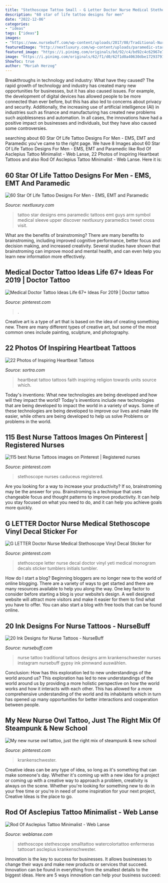 ```yaml
---
title: "Stethoscope Tattoo Small - G Letter Doctor Nurse Medical Stethoscope Vinyl Decal Sticker For"
description: "60 star of life tattoo designs for men"
date: "2022-12-06"
categories:
- "ideas"
tags: ["ideas"]
images:
- "https://www.nursebuff.com/wp-content/uploads/2017/08/Traditional-Nurse-Arm-Tattoo.jpg"
featuredImage: "http://nextluxury.com/wp-content/uploads/paramedic-star-of-life-guys-upper-arm-tattoo.jpg"
featured_image: "https://i.pinimg.com/originals/bd/92/c4/bd92c4c62967e739e001879873ed74a6.jpg"
image: "https://i.pinimg.com/originals/62/f1/d0/62f1d0a40630dbe17293791802942945.jpg"
ShowToc: true
author: "Moriah Herzog"
---
```



Breakthroughs in technology and industry: What have they caused?
The rapid growth of technology and industry has created many new opportunities for businesses, but it has also caused issues. For example, the development of digital devices has allowed people to be more connected than ever before, but this has also led to concerns about privacy and security. Additionally, the increasing use of artificial intelligence (AI) in industries such as finance and manufacturing has created new problems such asjoblessness and automation. In all cases, the innovations have had a positive impact on businesses and individuals, but they have also caused some controversies.

	

		
searching about 60 Star Of Life Tattoo Designs For Men - EMS, EMT and Paramedic you've came to the right page. We have 8 Images about 60 Star Of Life Tattoo Designs For Men - EMS, EMT and Paramedic like Rod Of Asclepius Tattoo Minimalist - Web Lanse, 22 Photos of Inspiring Heartbeat Tattoos and also Rod Of Asclepius Tattoo Minimalist - Web Lanse. Here it is:
		
    
## 60 Star Of Life Tattoo Designs For Men - EMS, EMT And Paramedic

<img loading=lazy src="http://nextluxury.com/wp-content/uploads/paramedic-star-of-life-guys-upper-arm-tattoo.jpg" onerror="this.onerror=null;this.src='https://tse4.mm.bing.net/th?id=OIP.BMVqm-0MphsJ23nXKfPTlAHaHa&amp;pid=15.1';" alt="60 Star Of Life Tattoo Designs For Men - EMS, EMT and Paramedic">

_Source: nextluxury.com_

>tattoo star designs ems paramedic tattoos emt guys arm symbol medical sleeve upper discover nextluxury paramedics tweet cross visit. 

	

What are the benefits of brainstroming?
There are many benefits to brainstroming, including improved cognitive performance, better focus and decision making, and increased creativity. Several studies have shown that brainstroming can improve mood and mental health, and can even help you learn new information more effectively.

    
## Medical Doctor Tattoo Ideas Life 67+ Ideas For 2019 | Doctor Tattoo

<img loading=lazy src="https://i.pinimg.com/736x/78/dd/15/78dd159b7cea6113bf0f9653f25bdf52.jpg" onerror="this.onerror=null;this.src='https://tse2.mm.bing.net/th?id=OIP.Z9tGA38K4MDPFXi6LY27AwAAAA&amp;pid=15.1';" alt="Medical Doctor Tattoo Ideas Life 67+ Ideas For 2019 | Doctor tattoo">

_Source: pinterest.com_

>. 

	

Creative art is a type of art that is based on the idea of creating something new. There are many different types of creative art, but some of the most common ones include painting, sculpture, and photography.

    
## 22 Photos Of Inspiring Heartbeat Tattoos

<img loading=lazy src="http://www.sortra.com/wp-content/uploads/2016/01/heartbeat-tattoo45.jpg" onerror="this.onerror=null;this.src='https://tse3.mm.bing.net/th?id=OIP.tqVMbIaYoILS0R__601HYQHaHa&amp;pid=15.1';" alt="22 Photos of Inspiring Heartbeat Tattoos">

_Source: sortra.com_

>heartbeat tattoo tattoos faith inspiring religion towards units source which. 

	

Today's inventions: What new technologies are being developed and how will they impact the world?
Today's inventions include new technologies that are being developed to impact the world in a variety of ways. Some of these technologies are being developed to improve our lives and make life easier, while others are being developed to help us solve Problems or problems in the world.

    
## 115 Best Nurse Tattoos Images On Pinterest | Registered Nurses

<img loading=lazy src="https://i.pinimg.com/736x/88/33/38/8833386a58718520be8c4da9043bbb70--nursing-tattoos-mom-tattoos.jpg" onerror="this.onerror=null;this.src='https://tse3.mm.bing.net/th?id=OIP.troB19qNYpj2f-38dsSiAgHaJ4&amp;pid=15.1';" alt="115 best Nurse Tattoos images on Pinterest | Registered nurses">

_Source: pinterest.com_

>stethoscope nurses caduceus registered. 

	

Are you looking for a way to increase your productivity? If so, brainstroming may be the answer for you. Brainstroming is a technique that uses changeable focus and thought patterns to improve productivity. It can help you stay focused on what you need to do, and it can help you achieve goals more quickly.

    
## G LETTER Doctor Nurse Medical Stethoscope Vinyl Decal Sticker For

<img loading=lazy src="https://i.pinimg.com/originals/62/f1/d0/62f1d0a40630dbe17293791802942945.jpg" onerror="this.onerror=null;this.src='https://tse3.mm.bing.net/th?id=OIP.g_p1rLFN30Jt59OsmGvFcgAAAA&amp;pid=15.1';" alt="G LETTER Doctor Nurse Medical Stethoscope Vinyl Decal Sticker for">

_Source: pinterest.com_

>stethoscope letter nurse decal doctor vinyl yeti medical monogram decals sticker tumblers initials tumbler. 

	

How do I start a blog?
Beginning bloggers are no longer new to the world of online blogging. There are a variety of ways to get started and there are many resources available to help you along the way. One key factor to consider before starting a blog is your website’s design. A well designed website will attract more visitors and make it easier for them to find what you have to offer. You can also start a blog with free tools that can be found online.

    
## 20 Ink Designs For Nurse Tattoos - NurseBuff

<img loading=lazy src="https://www.nursebuff.com/wp-content/uploads/2017/08/Traditional-Nurse-Arm-Tattoo.jpg" onerror="this.onerror=null;this.src='https://tse2.mm.bing.net/th?id=OIP.VNaTuIU_NU1k7PPwR0BCwwHaHa&amp;pid=15.1';" alt="20 Ink Designs for Nurse Tattoos - NurseBuff">

_Source: nursebuff.com_

>nurse tattoo traditional tattoos designs arm krankenschwester nurses instagram nursebuff gypsy ink pinnwand auswählen. 

	

Conclusion: How has this exploration led to new understandings of the world around us?
This exploration has led to new understandings of the world around us by providing a more holistic perspective on how the world works and how it interacts with each other. This has allowed for a more comprehensive understanding of the world and its inhabitants which in turn has opened up many opportunities for better interactions and cooperation between people.

    
## My New Nurse Owl Tattoo, Just The Right Mix Of Steampunk &amp; New School

<img loading=lazy src="https://i.pinimg.com/originals/bd/92/c4/bd92c4c62967e739e001879873ed74a6.jpg" onerror="this.onerror=null;this.src='https://tse4.mm.bing.net/th?id=OIP.ZXULLItHeo5iMLnEWU7B0gHaJ4&amp;pid=15.1';" alt="My new nurse owl tattoo, just the right mix of steampunk &amp; new school">

_Source: pinterest.com_

>krankenschwester. 

	

Creative ideas can be any type of idea, so long as it's something that can make someone's day. Whether it's coming up with a new idea for a project or coming up with a creative way to approach a problem, creativity is always on the scene. Whether you're looking for something new to do in your free time or you're in need of some inspiration for your next project, Creative Ideas is the place to go.

    
## Rod Of Asclepius Tattoo Minimalist - Web Lanse

<img loading=lazy src="https://i.pinimg.com/originals/b2/92/d4/b292d46b9bf3d5ed3caf4afd71aa6fe2.jpg" onerror="this.onerror=null;this.src='https://tse3.mm.bing.net/th?id=OIP.3i0L-s_vz7CCHmRQsXPnbQHaHa&amp;pid=15.1';" alt="Rod Of Asclepius Tattoo Minimalist - Web Lanse">

_Source: weblanse.com_

>stethoscope stethescope smalltattoo watercolortattoo enfermeras tattooart asclepius krankenschwester. 

	

Innovation is the key to success for businesses. It allows businesses to change their ways and make new products or services that succeed. Innovation can be found in everything from the smallest details to the biggest ideas. Here are 5 ways innovation can help your business succeed: 

